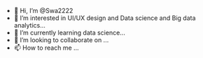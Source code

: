 - 👋 Hi, I’m @Swa2222
- 👀 I’m interested in UI/UX design and Data science and Big data analytics...
- 🌱 I’m currently learning data science...
- 💞️ I’m looking to collaborate on ...
- 📫 How to reach me ...

<!---
Swa2222/Swa2222 is a ✨ special ✨ repository because its `README.md` (this file) appears on your GitHub profile.
You can click the Preview link to take a look at your changes.

--->
